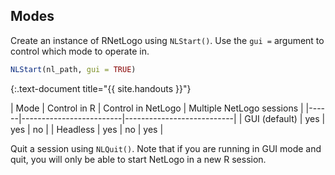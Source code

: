 ---
---

## Modes

Create an instance of RNetLogo using `NLStart()`. Use the `gui =` argument to control which mode to operate in. 



~~~r
NLStart(nl_path, gui = TRUE)
~~~
{:.text-document title="{{ site.handouts }}"}


| Mode | Control in R | Control in NetLogo | Multiple NetLogo sessions |
|------|-------------------------|---------------------------|
| GUI (default) | yes | yes | no |
| Headless | yes | no | yes |


Quit a session using `NLQuit()`. Note that if you are running in GUI mode and quit, you will only be able to start NetLogo in a new R session.
